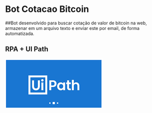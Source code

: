 # Bot Cotacao Bitcoin
##Bot desenvolvido para buscar cotação de valor de bitcoin na web, armazenar em um arquivo texto e enviar este por email, de forma automatizada.
## RPA + UI Path

![](https://github.com/TulioliAles/Bot-Cotacao-Bitcoin/blob/master/uipath.png)

